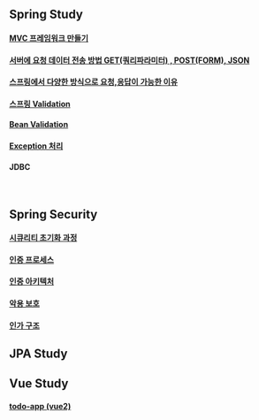 ## Spring Study


#### [MVC 프레임워크 만들기](https://github.com/jiny798/spring-god/tree/main/mvc-framework)
#### [서버에 요청 데이터 전송 방법 GET(쿼리파라미터) , POST(FORM), JSON](https://github.com/jiny798/spring-god/tree/main/spring/src/main/java/hello/itemservice/subject/request_response/basic) 
#### [스프링에서 다양한 방식으로 요청,응답이 가능한 이유](https://github.com/jiny798/spring-god/tree/main/spring/src/main/java/hello/itemservice/subject/request_response/spring)
#### [스프링 Validation](https://github.com/jiny798/spring-god/tree/main/spring/src/main/java/hello/itemservice/subject/validation)
#### [Bean Validation](https://github.com/jiny798/spring-god/tree/main/spring/src/main/java/hello/itemservice/subject/validation/beanvalidation)
#### [Exception 처리](https://github.com/jiny798/spring-god/tree/main/spring/src/main/java/hello/itemservice/subject/exception)
#### JDBC

<br>

## Spring Security

#### [시큐리티 초기화 과정](https://github.com/jiny798/Study/tree/main/spring/src/main/java/hello/itemservice/subject/security/step1)
#### [인증 프로세스](https://github.com/jiny798/Study/blob/main/spring/src/main/java/hello/itemservice/subject/security/step2/README.md)
#### [인증 아키텍처](https://github.com/jiny798/Study/tree/main/spring/src/main/java/hello/itemservice/subject/security/step3)
#### [악용 보호](https://github.com/jiny798/Study/blob/main/spring/src/main/java/hello/itemservice/subject/security/step7/README.md)
#### [인가 구조](https://github.com/jiny798/Study/blob/main/spring/src/main/java/hello/itemservice/subject/security/step9/README.md)

## JPA Study

## Vue Study

#### [todo-app (vue2)](https://github.com/jiny798/spring-god/tree/main/vue/vue-todo) 
